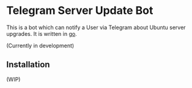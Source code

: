 Telegram Server Update Bot
==========================
This is a bot which can notify a User via Telegram about Ubuntu server upgrades. It is written in [go](golang.org).

(Currently in development)

Installation
-------------
(WIP)